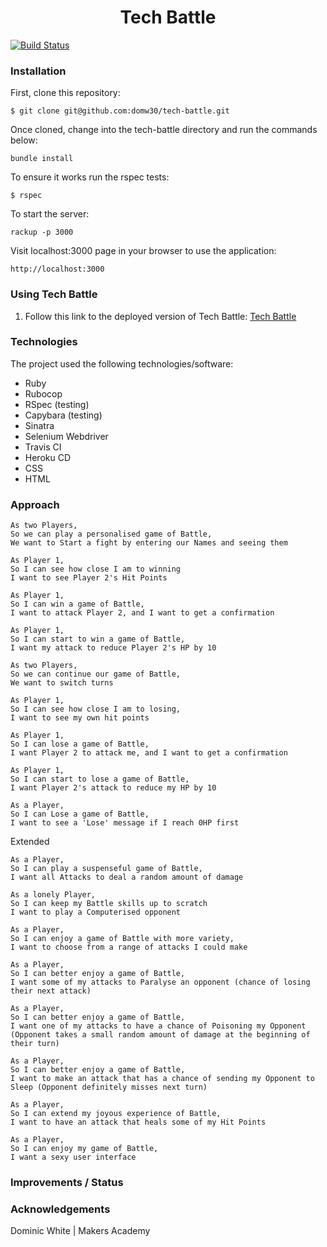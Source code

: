 <h1 align="center">Tech Battle</h1>

[![Build Status](https://travis-ci.com/domw30/tech-battle.svg?branch=master)](https://travis-ci.com/domw30/tech-battle)

### Installation
First, clone this repository:
```
$ git clone git@github.com:domw30/tech-battle.git
```
Once cloned, change into the tech-battle directory and run the commands below:
```
bundle install
```
To ensure it works run the rspec tests:
```
$ rspec
```
To start the server:
```
rackup -p 3000
```
Visit localhost:3000 page in your browser to use the application:
```
http://localhost:3000
```

### Using Tech Battle
1. Follow this link to the deployed version of Tech Battle:
[Tech Battle](https://tech-battle.herokuapp.com/)

### Technologies
The project used the following technologies/software:
* Ruby
* Rubocop
* RSpec (testing)
* Capybara (testing)
* Sinatra
* Selenium Webdriver
* Travis CI
* Heroku CD
* CSS
* HTML

### Approach
```
As two Players,
So we can play a personalised game of Battle,
We want to Start a fight by entering our Names and seeing them

As Player 1,
So I can see how close I am to winning
I want to see Player 2's Hit Points

As Player 1,
So I can win a game of Battle,
I want to attack Player 2, and I want to get a confirmation

As Player 1,
So I can start to win a game of Battle,
I want my attack to reduce Player 2's HP by 10

As two Players,
So we can continue our game of Battle,
We want to switch turns

As Player 1,
So I can see how close I am to losing,
I want to see my own hit points

As Player 1,
So I can lose a game of Battle,
I want Player 2 to attack me, and I want to get a confirmation

As Player 1,
So I can start to lose a game of Battle,
I want Player 2's attack to reduce my HP by 10

As a Player,
So I can Lose a game of Battle,
I want to see a 'Lose' message if I reach 0HP first
```

Extended

```
As a Player,
So I can play a suspenseful game of Battle,
I want all Attacks to deal a random amount of damage

As a lonely Player,
So I can keep my Battle skills up to scratch
I want to play a Computerised opponent

As a Player,
So I can enjoy a game of Battle with more variety,
I want to choose from a range of attacks I could make

As a Player,
So I can better enjoy a game of Battle,
I want some of my attacks to Paralyse an opponent (chance of losing their next attack)

As a Player,
So I can better enjoy a game of Battle,
I want one of my attacks to have a chance of Poisoning my Opponent (Opponent takes a small random amount of damage at the beginning of their turn)

As a Player,
So I can better enjoy a game of Battle,
I want to make an attack that has a chance of sending my Opponent to Sleep (Opponent definitely misses next turn)

As a Player,
So I can extend my joyous experience of Battle,
I want to have an attack that heals some of my Hit Points

As a Player,
So I can enjoy my game of Battle,
I want a sexy user interface
```

### Improvements / Status

### Acknowledgements
Dominic White | Makers Academy
